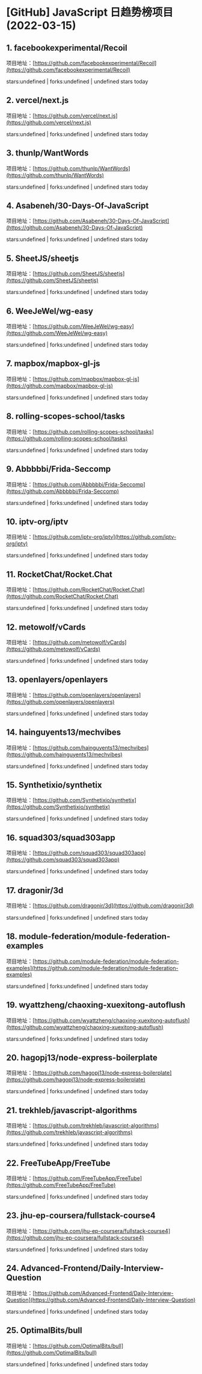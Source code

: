 # [GitHub] JavaScript 日趋势榜项目(2022-03-15)

## 1. facebookexperimental/Recoil 

项目地址：[https://github.com/facebookexperimental/Recoil](https://github.com/facebookexperimental/Recoil)

stars:undefined | forks:undefined | undefined stars today 



## 2. vercel/next.js 

项目地址：[https://github.com/vercel/next.js](https://github.com/vercel/next.js)

stars:undefined | forks:undefined | undefined stars today 



## 3. thunlp/WantWords 

项目地址：[https://github.com/thunlp/WantWords](https://github.com/thunlp/WantWords)

stars:undefined | forks:undefined | undefined stars today 



## 4. Asabeneh/30-Days-Of-JavaScript 

项目地址：[https://github.com/Asabeneh/30-Days-Of-JavaScript](https://github.com/Asabeneh/30-Days-Of-JavaScript)

stars:undefined | forks:undefined | undefined stars today 



## 5. SheetJS/sheetjs 

项目地址：[https://github.com/SheetJS/sheetjs](https://github.com/SheetJS/sheetjs)

stars:undefined | forks:undefined | undefined stars today 



## 6. WeeJeWel/wg-easy 

项目地址：[https://github.com/WeeJeWel/wg-easy](https://github.com/WeeJeWel/wg-easy)

stars:undefined | forks:undefined | undefined stars today 



## 7. mapbox/mapbox-gl-js 

项目地址：[https://github.com/mapbox/mapbox-gl-js](https://github.com/mapbox/mapbox-gl-js)

stars:undefined | forks:undefined | undefined stars today 



## 8. rolling-scopes-school/tasks 

项目地址：[https://github.com/rolling-scopes-school/tasks](https://github.com/rolling-scopes-school/tasks)

stars:undefined | forks:undefined | undefined stars today 



## 9. Abbbbbi/Frida-Seccomp 

项目地址：[https://github.com/Abbbbbi/Frida-Seccomp](https://github.com/Abbbbbi/Frida-Seccomp)

stars:undefined | forks:undefined | undefined stars today 



## 10. iptv-org/iptv 

项目地址：[https://github.com/iptv-org/iptv](https://github.com/iptv-org/iptv)

stars:undefined | forks:undefined | undefined stars today 



## 11. RocketChat/Rocket.Chat 

项目地址：[https://github.com/RocketChat/Rocket.Chat](https://github.com/RocketChat/Rocket.Chat)

stars:undefined | forks:undefined | undefined stars today 



## 12. metowolf/vCards 

项目地址：[https://github.com/metowolf/vCards](https://github.com/metowolf/vCards)

stars:undefined | forks:undefined | undefined stars today 



## 13. openlayers/openlayers 

项目地址：[https://github.com/openlayers/openlayers](https://github.com/openlayers/openlayers)

stars:undefined | forks:undefined | undefined stars today 



## 14. hainguyents13/mechvibes 

项目地址：[https://github.com/hainguyents13/mechvibes](https://github.com/hainguyents13/mechvibes)

stars:undefined | forks:undefined | undefined stars today 



## 15. Synthetixio/synthetix 

项目地址：[https://github.com/Synthetixio/synthetix](https://github.com/Synthetixio/synthetix)

stars:undefined | forks:undefined | undefined stars today 



## 16. squad303/squad303app 

项目地址：[https://github.com/squad303/squad303app](https://github.com/squad303/squad303app)

stars:undefined | forks:undefined | undefined stars today 



## 17. dragonir/3d 

项目地址：[https://github.com/dragonir/3d](https://github.com/dragonir/3d)

stars:undefined | forks:undefined | undefined stars today 



## 18. module-federation/module-federation-examples 

项目地址：[https://github.com/module-federation/module-federation-examples](https://github.com/module-federation/module-federation-examples)

stars:undefined | forks:undefined | undefined stars today 



## 19. wyattzheng/chaoxing-xuexitong-autoflush 

项目地址：[https://github.com/wyattzheng/chaoxing-xuexitong-autoflush](https://github.com/wyattzheng/chaoxing-xuexitong-autoflush)

stars:undefined | forks:undefined | undefined stars today 



## 20. hagopj13/node-express-boilerplate 

项目地址：[https://github.com/hagopj13/node-express-boilerplate](https://github.com/hagopj13/node-express-boilerplate)

stars:undefined | forks:undefined | undefined stars today 



## 21. trekhleb/javascript-algorithms 

项目地址：[https://github.com/trekhleb/javascript-algorithms](https://github.com/trekhleb/javascript-algorithms)

stars:undefined | forks:undefined | undefined stars today 



## 22. FreeTubeApp/FreeTube 

项目地址：[https://github.com/FreeTubeApp/FreeTube](https://github.com/FreeTubeApp/FreeTube)

stars:undefined | forks:undefined | undefined stars today 



## 23. jhu-ep-coursera/fullstack-course4 

项目地址：[https://github.com/jhu-ep-coursera/fullstack-course4](https://github.com/jhu-ep-coursera/fullstack-course4)

stars:undefined | forks:undefined | undefined stars today 



## 24. Advanced-Frontend/Daily-Interview-Question 

项目地址：[https://github.com/Advanced-Frontend/Daily-Interview-Question](https://github.com/Advanced-Frontend/Daily-Interview-Question)

stars:undefined | forks:undefined | undefined stars today 



## 25. OptimalBits/bull 

项目地址：[https://github.com/OptimalBits/bull](https://github.com/OptimalBits/bull)

stars:undefined | forks:undefined | undefined stars today 



